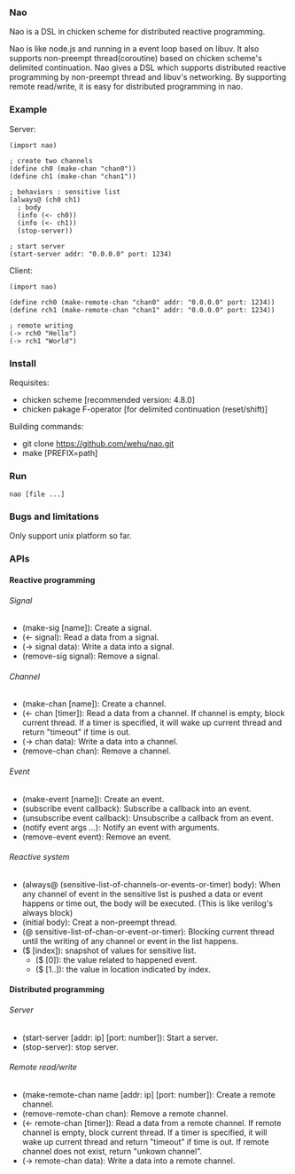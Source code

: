 ### Nao

Nao is a DSL in chicken scheme for distributed reactive programming.

Nao is like node.js and running in a event loop based on libuv. 
It also supports non-preempt thread(coroutine) based on chicken scheme's delimited continuation.
Nao gives a DSL which supports distributed reactive programming by non-preempt thread and libuv's networking.
By supporting remote read/write, it is easy for distributed programming in nao.

### Example

Server:

	(import nao)

	; create two channels
	(define ch0 (make-chan "chan0"))
	(define ch1 (make-chan "chan1"))

	; behaviors : sensitive list
	(always@ (ch0 ch1)
	  ; body
	  (info (<- ch0))
	  (info (<- ch1))
	  (stop-server))

	; start server
	(start-server addr: "0.0.0.0" port: 1234)

Client:

	(import nao)

	(define rch0 (make-remote-chan "chan0" addr: "0.0.0.0" port: 1234))
	(define rch1 (make-remote-chan "chan1" addr: "0.0.0.0" port: 1234))

	; remote writing
	(-> rch0 "Hello")
	(-> rch1 "World")

### Install

Requisites:

* chicken scheme [recommended version: 4.8.0]
* chicken pakage F-operator [for delimited continuation (reset/shift)]

Building commands:

* git clone https://github.com/wehu/nao.git
* make [PREFIX=path]

### Run

	nao [file ...]

### Bugs and limitations

Only support unix platform so far.

### APIs

#### Reactive programming

###### Signal

* (make-sig [name]): Create a signal.
* (<- signal): Read a data from a signal.
* (-> signal data): Write a data into a signal.
* (remove-sig signal): Remove a signal.

###### Channel

* (make-chan [name]): Create a channel.
* (<- chan [timer]): Read a data from a channel. If channel is empty, block current thread.
If a timer is specified, it will wake up current thread and return "timeout" if time is out.
* (-> chan data): Write a data into a channel.
* (remove-chan chan): Remove a channel.

###### Event

* (make-event [name]): Create an event.
* (subscribe event callback): Subscribe a callback into an event.
* (unsubscribe event callback): Unsubscribe a callback from an event.
* (notify event args ...): Notify an event with arguments.
* (remove-event event): Remove an event.

###### Reactive system

* (always@ (sensitive-list-of-channels-or-events-or-timer) body): When any channel of event in the sensitive list is pushed a data or
event happens or time out, the body will be executed. (This is like verilog's always block)
* (initial body): Creat a non-preempt thread.
* (@ sensitive-list-of-chan-or-event-or-timer): Blocking current thread until the writing of any channel or event in the list happens.
* ($ [index]): snapshot of values for sensitive list.
  * ($ [0]): the value related to happened event.
  * ($ [1..]): the value in location indicated by index. 

#### Distributed programming

###### Server

* (start-server [addr: ip] [port: number]): Start a server.
* (stop-server): stop server.

###### Remote read/write

* (make-remote-chan name [addr: ip] [port: number]): Create a remote channel.
* (remove-remote-chan chan): Remove a remote channel.
* (<- remote-chan [timer]): Read a data from a remote channel. 
If remote channel is empty, block current thread.
If a timer is specified, it will wake up current thread and return "timeout" if time is out. 
If remote channel does not exist, return "unkown channel".
* (-> remote-chan data): Write a data into a remote channel.


